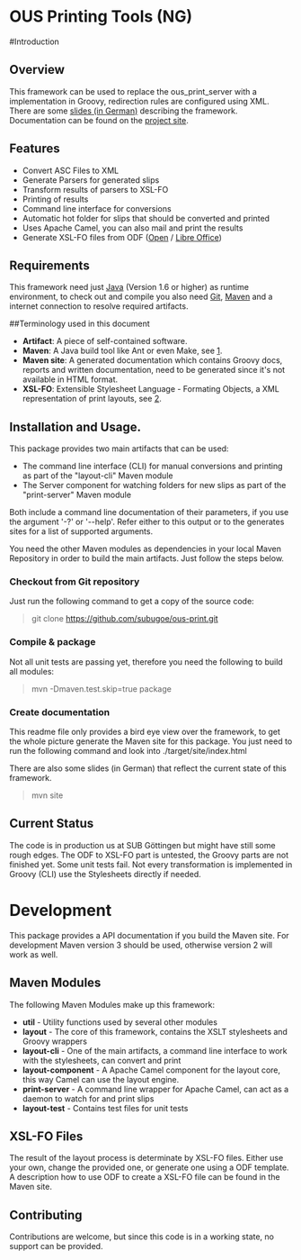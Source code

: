 OUS Printing Tools (NG)
=======================

#Introduction

## Overview
This framework can be used to replace the ous_print_server with a implementation in Groovy, redirection rules are configured using XML. There are some [slides (in German)](http://subugoe.github.io/ous-print/slides.xhtml "Slides") describing the framework. Documentation can be found on the [project site](http://subugoe.github.io/ous-print/ "Project site").

## Features
* Convert ASC Files to XML
* Generate Parsers for generated slips
* Transform results of parsers to XSL-FO
* Printing of results
* Command line interface for conversions 
* Automatic hot folder for slips that should be converted and printed
* Uses Apache Camel, you can also mail and print the results 
* Generate XSL-FO files from ODF ([Open](https://www.openoffice.org/) / [Libre Office](http://www.libreoffice.org/))

## Requirements
This framework need just [Java](http://java.com/en/) (Version 1.6 or higher) as runtime environment, to check out and compile you also need [Git](http://git-scm.com/), [Maven](http://maven.apache.org/) and a internet connection to resolve required artifacts.

##Terminology used in this document
* **Artifact**: A piece of self-contained software.
* **Maven**: A Java build tool like Ant or even Make, see [1].
* **Maven site**: A generated documentation which contains Groovy docs, reports and written documentation, need to be generated since it's not available in HTML format.
* **XSL-FO**: Extensible Stylesheet Language - Formating Objects, a XML representation of print layouts, see [2].

## Installation and Usage.
This package provides two main artifacts that can be used:
* The command line interface (CLI) for manual conversions and printing as part of the "layout-cli" Maven module
* The Server component for watching folders for new slips as part of the "print-server" Maven module

Both include a command line documentation of their parameters, if you use the argument '-?' or '--help'. Refer either to this output or to the generates sites for a list of supported arguments.

You need the other Maven modules as dependencies in your local Maven Repository in order to build the main artifacts. Just follow the steps below.

### Checkout from Git repository

Just run the following command to get a copy of the source code:
> git clone https://github.com/subugoe/ous-print.git

### Compile & package
Not all unit tests are passing yet, therefore you need the following to build all modules:
> mvn -Dmaven.test.skip=true package

### Create documentation
This readme file only provides a bird eye view over the framework, to get the whole picture generate the Maven site for this package. You just need to run the following command and look into ./target/site/index.html

There are also some slides (in German) that reflect the current state of this framework.

>mvn site

## Current Status
The code is in production us at SUB Göttingen but might have still some rough edges. The ODF to XSL-FO part is untested, the Groovy parts are not finished yet. Some unit tests fail. Not every transformation is implemented in Groovy (CLI) use the Stylesheets directly if needed. 

# Development

This package provides a API documentation if you build the Maven site. For development Maven version 3 should be used, otherwise version 2 will work as well.

## Maven Modules
The following Maven Modules make up this framework:
* **util** - Utility functions used by several other modules
* **layout** - The core of this framework, contains the XSLT stylesheets and Groovy wrappers
* **layout-cli** - One of the main artifacts, a command line interface to work with the stylesheets, can convert and print
* **layout-component** - A Apache Camel component for the layout core, this way Camel can use the layout engine.
* **print-server** - A command line wrapper for Apache Camel, can act as a daemon to watch for and print slips
* **layout-test** - Contains test files for unit tests


## XSL-FO Files
The result of the layout process is determinate by XSL-FO files. Either use your own, change the provided one, or generate one using a ODF template. A description how to use ODF to create a XSL-FO file can be found in the Maven site.

## Contributing
Contributions are welcome, but since this code is in a working state, no support can be provided. 

[1]: http://maven.apache.org/     "Apache Maven"
[2]: http://www.w3.org/Style/XSL/ "W3 XSL Family"